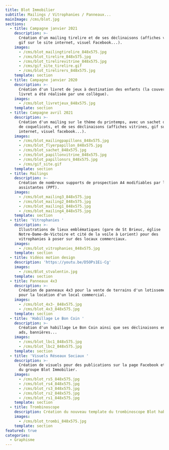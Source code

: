 ```yaml
---
title: Blot Immobilier
subtitle: Mailings / Vitrophanies / Panneaux...
mainImage: /cms/blot.jpg
sections:
  - title: Campagne janvier 2021
    description: >-
      Création d'un mailing tirelire et de ses déclinaisons (affiches vitrines,
      gif sur le site internet, visuel Facebook...).
    images:
      - /cms/blot_mailingtirelire_848x575.jpg
      - /cms/blot_tirelire_848x575.jpg
      - /cms/blot_tirelirevitrine_848x575.jpg
      - /cms/gif_site_tirelire.gif
      - /cms/blot_tirelirers_848x575.jpg
    template: section
  - title: Campagne janvier 2020
    description: >-
      Création d'un livret de jeux à destination des enfants (la couverture du
      livret a été réalisée par une collègue).
    images:
      - /cms/blot_livretjeux_848x575.jpg
    template: section
  - title: Campagne avril 2021
    description: >-
      Création d'un mailing sur le thème du printemps, avec un sachet de graines
      de coquelicots, et de ses déclinaisons (affiches vitrines, gif sur le site
      internet, visuel facebook...).
    images:
      - /cms/blot_mailingpapillons_848x575.jpg
      - /cms/blot_flyerpapillon_848x575.jpg
      - /cms/blot_sachet_848x575.jpg
      - /cms/blot_papillonvitrine_848x575.jpg
      - /cms/blot_papillonsrs_848x575.jpg
      - /cms/gif_site.gif
    template: section
  - title: Mailings
    description: >-
      Création de nombreux supports de prospection A4 modifiables par les
      assistantes (PPT).
    images:
      - /cms/blot_mailing3_848x575.jpg
      - /cms/blot_mailing2_848x575.jpg
      - /cms/blot_mailing1_848x575.jpg
      - /cms/blot_mailing4_848x575.jpg
    template: section
  - title: 'Vitrophanies '
    description: >-
      Illustrations de lieux emblématiques (gare de St Brieuc, église
      Notre-Dame-de-Victoire et cité de la voile à Lorient) pour des
      vitrophanies à poser sur des locaux commerciaux.
    images:
      - /cms/blot_vitrophanies_848x575.jpg
    template: section
  - title: Vidéos motion design
    description: 'https://youtu.be/D5OPs1Ei-Cg'
    images:
      - /cms/Blot_stvalentin.jpg
    template: section
  - title: Panneaux 4x3
    description: >-
      Création de panneaux 4x3 pour la vente de terrains d'un lotissement et
      pour la location d'un local commercial.
    images:
      - /cms/blot_4x3-_848x575.jpg
      - /cms/blot_4x3_848x575.jpg
    template: section
  - title: 'Habillage Le Bon Coin '
    description: >-
      Création d'un habillage Le Bon Coin ainsi que ses déclinaisons en native
      ads, bannières...
    images:
      - /cms/blot_lbc1_848x575.jpg
      - /cms/blot_lbc2_848x575.jpg
    template: section
  - title: 'Visuels Réseaux Sociaux '
    description: >-
      Création de visuels pour des publications sur la page Facebook et LinkedIn
      du groupe Blot Immobilier.
    images:
      - /cms/blot_rs5_848x575.jpg
      - /cms/blot_rs4_848x575.jpg
      - /cms/blot_rs3_848x575.jpg
      - /cms/blot_rs2_848x575.jpg
      - /cms/blot_rs1_848x575.jpg
    template: section
  - title: Trombinoscope
    description: Création du nouveau template du trombinoscope Blot habitation
    images:
      - /cms/blot_trombi_848x575.jpg
    template: section
featured: true
categories:
  - Graphisme
---
```


